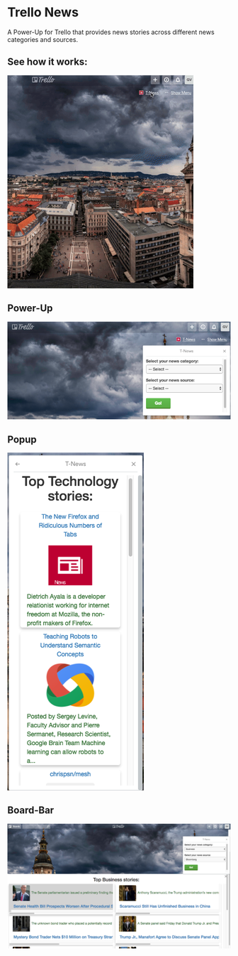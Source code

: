 # Trello News

A Power-Up for Trello that provides news stories across different news categories and sources.

## See how it works:

<img src="./img/giphy.gif" />

## Power-Up

<img src="./img/power-up.png" />

## Popup

<img src="./img/popup.png" />

## Board-Bar

<img src="./img/board-bar.png" />
